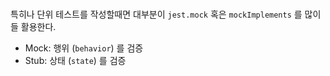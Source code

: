 # 

특히나 단위 테스트를 작성할때면 대부분이 `jest.mock` 혹은 `mockImplements` 를 많이들 활용한다.  


* Mock: 행위 (`behavior`) 를 검증
* Stub: 상태 (`state`) 를 검증
